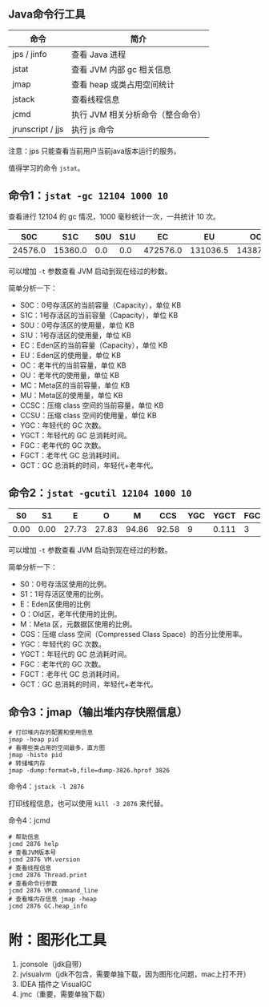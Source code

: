 ## Java命令行工具

| 命令             | 简介                              |
| ---------------- | --------------------------------- |
| jps / jinfo      | 查看 Java 进程                    |
| jstat            | 查看 JVM 内部 gc 相关信息         |
| jmap             | 查看 heap 或类占用空间统计        |
| jstack           | 查看线程信息                      |
| jcmd             | 执行 JVM 相关分析命令（整合命令） |
| jrunscript / jjs | 执行 js 命令                      |

注意：jps 只能查看当前用户当前java版本运行的服务。

值得学习的命令 `jstat`。

## 命令1：`jstat -gc 12104 1000 10`

查看进行 12104 的 gc 情况，1000 毫秒统计一次，一共统计 10 次。

| S0C     | S1C     | S0U  | S1U  | EC       | EU       | OC       | OU      | MC      | MU      | CCSC   | CCSU   | YGC  | YGCT  | FGC  | FGCT  | GCT   |
| ------- | ------- | ---- | ---- | -------- | -------- | -------- | ------- | ------- | ------- | ------ | ------ | ---- | ----- | ---- | ----- | ----- |
| 24576.0 | 15360.0 | 0.0  | 0.0  | 472576.0 | 131036.5 | 143872.0 | 40033.8 | 58968.0 | 55936.1 | 7808.0 | 7229.0 | 9    | 0.111 | 3    | 0.232 | 0.342 |

可以增加 `-t` 参数查看 JVM 启动到现在经过的秒数。

简单分析一下：

- S0C：0号存活区的当前容量（Capacity），单位 KB
- S1C：1号存活区的当前容量（Capacity），单位 KB
- S0U：0号存活区的使用量，单位 KB
- S1U：1号存活区的使用量，单位 KB
- EC：Eden区的当前容量（Capacity），单位 KB
- EU：Eden区的使用量，单位 KB
- OC：老年代的当前容量，单位 KB
- OU：老年代的使用量，单位 KB
- MC：Meta区的当前容量，单位 KB
- MU：Meta区的使用量，单位 KB
- CCSC：压缩 class 空间的当前容量，单位 KB
- CCSU：压缩 class 空间的使用量，单位 KB
- YGC：年轻代的 GC 次数。
- YGCT：年轻代的 GC 总消耗时间。
- FGC：老年代的 GC 次数。
- FGCT：老年代 GC 总消耗时间。
- GCT：GC 总消耗的时间，年轻代+老年代。

## 命令2：`jstat -gcutil 12104 1000 10`

| S0   | S1   | E     | O     | M     | CCS   | YGC  | YGCT  | FGC  | FGCT  | GCT   |
| ---- | ---- | ----- | ----- | ----- | ----- | ---- | ----- | ---- | ----- | ----- |
| 0.00 | 0.00 | 27.73 | 27.83 | 94.86 | 92.58 | 9    | 0.111 | 3    | 0.232 | 0.342 |

可以增加 `-t` 参数查看 JVM 启动到现在经过的秒数。

简单分析一下：

- S0：0号存活区使用的比例。
- S1：1号存活区使用的比例。
- E：Eden区使用的比例
- O：Old区，老年代使用的比例。
- M：Meta 区，元数据区使用的比例。
- CGS：压缩 class 空间（Compressed Class Space）的百分比使用率。
- YGC：年轻代的 GC 次数。
- YGCT：年轻代的 GC 总消耗时间。
- FGC：老年代的 GC 次数。
- FGCT：老年代 GC 总消耗时间。
- GCT：GC 总消耗的时间，年轻代+老年代。

## 命令3：jmap（输出堆内存快照信息）

```shell
# 打印堆内存的配置和使用信息
jmap -heap pid
# 看哪些类占用的空间最多，直方图
jmap -histo pid
# 转储堆内存
jmap -dump:format=b,file=dump-3826.hprof 3826
```

命令4：`jstack -l 2876`

打印线程信息，也可以使用  `kill -3 2876` 来代替。

命令4：jcmd

```shell
# 帮助信息
jcmd 2876 help
# 查看JVM版本号
jcmd 2876 VM.version
# 查看线程信息
jcmd 2876 Thread.print
# 查看命令行参数
jcmd 2876 VM.command_line
# 查看堆内存信息 jmap -heap
jcmd 2876 GC.heap_info
```

# 附：图形化工具

1. jconsole（jdk自带）
2. jvisualvm（jdk不包含，需要单独下载，因为图形化问题，mac上打不开）
3. IDEA 插件之 VisualGC
4. jmc（重要，需要单独下载）
